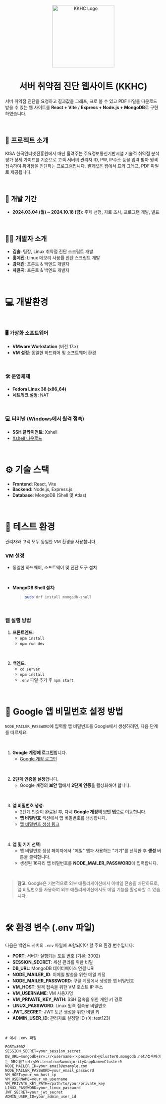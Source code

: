 <div align="center">
    <img src="images/logo.ico" alt="KKHC Logo" width="200" />
    <h1>서버 취약점 진단 웹사이트 (KKHC)</h1>
</div>

서버 취약점 진단을 요청하고 결과값을 그래프, 표로 볼 수 있고 PDF 파일을 다운로드 받을 수 있는 웹 사이트를 **React + Vite** / **Express + Node.js + MongoDB**로 구현하였습니다. 





<br>

## 📜 프로젝트 소개

KISA 한국인터넷진흥원에서 매년 올려주는 주요정보통신기반시설 기술적 취약점 분석 평가 상세 가이드를 기준으로 고객 서버의 관리자 ID, PW, IP주소 등을 입력 받아 원격 접속하여 취약점을 진단하는 프로그램입니다. 결과값은 웹에서 표와 그래프, PDF 파일로 제공됩니다.

<br>

## 📅 개발 기간

- **2024.03.04 (월) ~ 2024.10.18 (금)**: 주제 선정, 자료 조사, 프로그램 개발, 발표

<br>

## 👩‍💻 개발자 소개

- **김솔**: 팀장, Linux 취약점 진단 스크립트 개발
- **홍예진**: Linux 메모리 사용률 진단 스크립트 개발
- **강채린**: 프론트 & 백엔드 개발자
- **차윤지**: 프론트 & 백엔드 개발자

<br>

# 💻 개발환경 

<br>

### 🖥️ 가상화 소프트웨어

- **VMware Workstation** (버전 17.x)  
- **VM 설정**: 동일한 하드웨어 및 소프트웨어 환경  

<br>

### 🛠️ 운영체제

- **Fedora Linux 38 (x86_64)**  
- **네트워크 설정**: NAT  

<br>

### 💻 터미널 (Windows에서 원격 접속)

- **SSH 클라이언트**: Xshell
- [Xshell 다운로드](https://www.netsarang.com/ko/xshell/)

<br>

# ⚙️ 기술 스택

- **Frontend**: React, Vite  
- **Backend**: Node.js, Express.js  
- **Database**: MongoDB (Shell 및 Atlas)  

<br>

# 🧪 테스트 환경

관리자와 고객 모두 동일한 VM 환경을 사용합니다.

### VM 설정
- 동일한 하드웨어, 소프트웨어 및 진단 도구 설치

<br>
  
- **MongoDB Shell 설치**:
    > ```bash
    > sudo dnf install mongodb-shell
    > ```

<br>

### 웹 실행 방법
1. **프론트엔드**:
    - `npm install`
    - `npm run dev`
  
<br>

2. **백엔드**:
    - `cd server`
    - `npm install`
    - `.env` 파일 추가 후 `npm start`

<br>

# 🔑 Google 앱 비밀번호 설정 방법

`NODE_MAILER_PASSWORD`에 입력할 앱 비밀번호를 Google에서 생성하려면, 다음 단계를 따르세요:

<br>

1. **Google 계정에 로그인**합니다.  
   - [Google 계정 로그인](https://myaccount.google.com)

<br>

2. **2단계 인증을 설정**합니다.  
   - Google 계정의 **보안** 탭에서 **2단계 인증**을 활성화해야 합니다.  

<br>

3. **앱 비밀번호 생성**:  
   - 2단계 인증이 완료된 후, 다시 **Google 계정의 보안 탭**으로 이동합니다.  
   - **앱 비밀번호** 섹션에서 앱 비밀번호를 생성합니다.  
   - [앱 비밀번호 생성 링크](https://myaccount.google.com/apppasswords)

<br>

4. **앱 및 기기 선택**:  
   - 앱 비밀번호 생성 페이지에서 "메일" 앱과 사용하는 "기기"를 선택한 후 **생성** 버튼을 클릭합니다.  
   - 생성된 16자리 앱 비밀번호를 **NODE_MAILER_PASSWORD**에 입력합니다.

<br>

> **참고**: Google은 기본적으로 외부 애플리케이션에서 이메일 전송을 차단하므로, 앱 비밀번호를 사용하여 외부 애플리케이션에서도 메일 기능을 활성화할 수 있습니다.

<br>

# 🛠️ 환경 변수 (.env 파일)

다음은 백엔드 서버의 `.env` 파일에 포함되어야 할 주요 환경 변수입니다:

- **PORT**: 서버가 실행되는 포트 번호 (기본: 3002)
- **SESSION_SECRET**: 세션 관리를 위한 비밀 
- **DB_URL**: MongoDB 데이터베이스 연결 URI
- **NODE_MAILER_ID**: 이메일 발송을 위한 메일 계정 
- **NODE_MAILER_PASSWORD**: 구글 계정에서 생성한 앱 비밀번호 
- **VM_HOST**: 원격 접속을 위한 VM 호스트 IP 주소
- **VM_USERNAME**: VM 사용자명
- **VM_PRIVATE_KEY_PATH**: SSH 접속을 위한 개인 키 경로
- **LINUX_PASSWORD**: Linux 원격 접속용 비밀번호
- **JWT_SECRET**: JWT 토큰 생성을 위한 비밀 키
- **ADMIN_USER_ID**: 관리자로 설정할 ID (예: test123)

<br>

```plaintext
# 예시 .env 파일

PORT=3002
SESSION_SECRET=your_session_secret
DB_URL=mongodb+srv://<username>:<password>@cluster0.mongodb.net/접속하려는 DB이름?retryWrites=true&w=majority&appName=Cluster0
NODE_MAILER_ID=your_email@example.com
NODE_MAILER_PASSWORD=your_email_password
VM_HOST=your_vm_host_ip
VM_USERNAME=your_vm_username
VM_PRIVATE_KEY_PATH=/path/to/your/private_key
LINUX_PASSWORD=your_linux_password
JWT_SECRET=your_jwt_secret
ADMIN_USER_ID=your_admin_user_id
